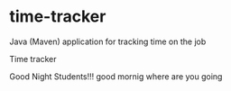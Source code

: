 # time-tracker
Java (Maven) application for tracking time on the job

Time tracker

Good Night Students!!!
good mornig
where are you going 
